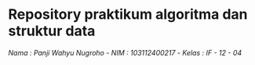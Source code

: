 # Repository praktikum algoritma dan struktur data

 *Nama : Panji Wahyu Nugroho* -
 *NIM : 103112400217* -
 *Kelas : IF - 12 - 04* 
